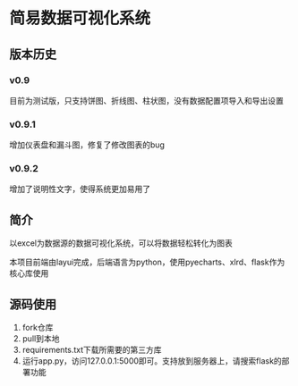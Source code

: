 # 简易数据可视化系统

## 版本历史

### v0.9

目前为测试版，只支持饼图、折线图、柱状图，没有数据配置项导入和导出设置
### v0.9.1

增加仪表盘和漏斗图，修复了修改图表的bug

### v0.9.2

增加了说明性文字，使得系统更加易用了

## 简介

以excel为数据源的数据可视化系统，可以将数据轻松转化为图表

本项目前端由layui完成，后端语言为python，使用pyecharts、xlrd、flask作为核心库使用



## 源码使用

1. fork仓库
2. pull到本地
3. requirements.txt下载所需要的第三方库
4. 运行app.py，访问127.0.0.1:5000即可。支持放到服务器上，请搜索flask的部署功能

